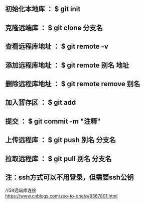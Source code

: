 ## 初始化本地库 ：        $ git init
## 克隆远端库 ：        $ git clone 分支名
## 查看远程库地址 ：    $ git remote -v
## 添加远程库地址 ：    $ git remote 别名 地址
## 删除远程库地址 ：    $ git remote remove 别名
## 加入暂存区 ：        $ git add
## 提交 ：              $ git commit -m "注释"
## 上传远程库 ：        $ git push 别名 分支名
## 拉取远程库 ：        $ git pull 别名 分支名


## 注：ssh方式可以不用登录，但需要ssh公钥

//Git远端库连接  
https://www.cnblogs.com/zeo-to-one/p/8367801.html
